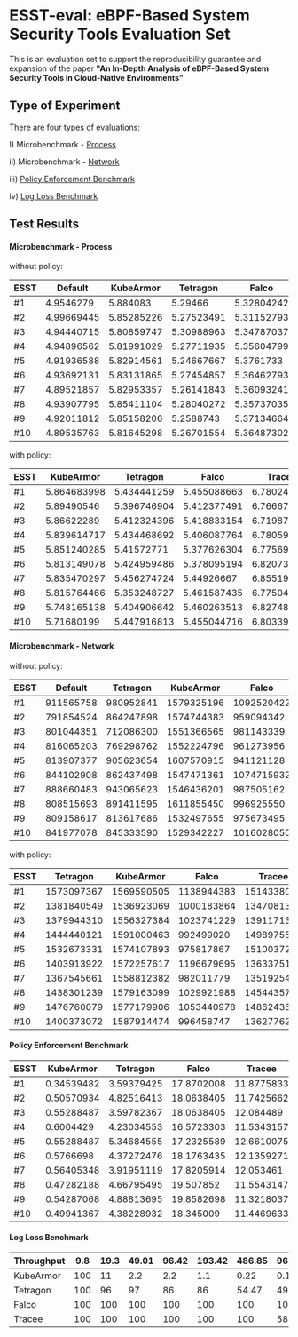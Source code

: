 # ESST-eval: eBPF-Based System Security Tools Evaluation Set

This is an evaluation set to support the reproducibility guarantee and expansion of the paper **"An In-Depth Analysis of eBPF-Based System Security Tools in Cloud-Native Environments"**



## Type of Experiment

There are four types of evaluations:

I) Microbenchmark - [Process](https://github.com/gjwls/ESST-eval/blob/main/eval/micro_benchmark/process)

ii) Microbenchmark - [Network](https://github.com/gjwls/ESST-eval/blob/main/eval/micro_benchmark/udp)

iii) [Policy Enforcement Benchmark](https://github.com/gjwls/ESST-eval/blob/main/eval/enforcement_benchmark)

iv) [Log Loss Benchmark](https://github.com/gjwls/ESST-eval/blob/main/eval/log_loss_benchmark)



## Test Results

#### Microbenchmark - Process

without policy:

| ESST | Default    | KubeArmor  | Tetragon   | Falco      | Tracee     |
| ---- | ---------- | ---------- | ---------- | ---------- | ---------- |
| #1   | 4.9546279  | 5.884083   | 5.29466    | 5.32804242 | 5.45508866 |
| #2   | 4.99669445 | 5.85285226 | 5.27523491 | 5.31152793 | 5.41237749 |
| #3   | 4.94440715 | 5.80859747 | 5.30988963 | 5.34787037 | 5.41883315 |
| #4   | 4.94896562 | 5.81991029 | 5.27711935 | 5.35604799 | 5.40608776 |
| #5   | 4.91936588 | 5.82914561 | 5.24667667 | 5.3761733  | 5.3776263  |
| #6   | 4.93692131 | 5.83131865 | 5.27454857 | 5.36462793 | 5.37809519 |
| #7   | 4.89521857 | 5.82953357 | 5.26141843 | 5.36093241 | 5.44926667 |
| #8   | 4.93907795 | 5.85411104 | 5.28040272 | 5.35737035 | 5.46158744 |
| #9   | 4.92011812 | 5.85158206 | 5.2588743  | 5.37134664 | 5.46026351 |
| #10  | 4.89535763 | 5.81645298 | 5.26701554 | 5.36487302 | 5.45504472 |

with policy:

| ESST | KubeArmor   | Tetragon    | Falco       | Tracee      |
| ---- | ----------- | ----------- | ----------- | ----------- |
| #1   | 5.864683998 | 5.434441259 | 5.455088663 | 6.78024249  |
| #2   | 5.89490546  | 5.396746904 | 5.412377491 | 6.76667327  |
| #3   | 5.86622289  | 5.412324396 | 5.418833154 | 6.719877885 |
| #4   | 5.839614717 | 5.434468692 | 5.406087764 | 6.780599546 |
| #5   | 5.851240285 | 5.41572771  | 5.377626304 | 6.775699062 |
| #6   | 5.813149078 | 5.424959486 | 5.378095194 | 6.820738264 |
| #7   | 5.835470297 | 5.456274724 | 5.44926667  | 6.855191617 |
| #8   | 5.815764466 | 5.353248727 | 5.461587435 | 6.775040962 |
| #9   | 5.748165138 | 5.404906642 | 5.460263513 | 6.827484696 |
| #10  | 5.71680199  | 5.447916813 | 5.455044716 | 6.803393761 |

#### Microbenchmark - Network

without policy:

| ESST | Default   | Tetragon  | KubeArmor  | Falco      | Tracee    |
| ---- | --------- | --------- | ---------- | ---------- | --------- |
| #1   | 911565758 | 980952841 | 1579325196 | 1092520422 | 914031612 |
| #2   | 791854524 | 864247898 | 1574744383 | 959094342  | 802394873 |
| #3   | 801044351 | 712086300 | 1551366565 | 981143339  | 805227747 |
| #4   | 816065203 | 769298762 | 1552224796 | 961273956  | 809579426 |
| #5   | 813907377 | 905623654 | 1607570915 | 941121128  | 799572999 |
| #6   | 844102908 | 862437498 | 1547471361 | 1074715932 | 826175744 |
| #7   | 888660483 | 943065623 | 1546436201 | 987505162  | 884975693 |
| #8   | 808515693 | 891411595 | 1611855450 | 996925550  | 865109472 |
| #9   | 809158617 | 813617686 | 1532497655 | 975673495  | 898661617 |
| #10  | 841977078 | 845333590 | 1529342227 | 1016028050 | 844705609 |

with policy:

| ESST | Tetragon   | KubeArmor  | Falco      | Tracee     |
| ---- | ---------- | ---------- | ---------- | ---------- |
| #1   | 1573097367 | 1569590505 | 1138944383 | 1514338057 |
| #2   | 1381840549 | 1536923069 | 1000183864 | 1347081330 |
| #3   | 1379944310 | 1556327384 | 1023741229 | 1391171302 |
| #4   | 1444440121 | 1591000463 | 992499020  | 1498975537 |
| #5   | 1532673331 | 1574107893 | 975817867  | 1510037274 |
| #6   | 1403913922 | 1572257617 | 1196679695 | 1363375191 |
| #7   | 1367545661 | 1558812382 | 982011779  | 1351925439 |
| #8   | 1438301239 | 1579163099 | 1029921988 | 1454435721 |
| #9   | 1476760079 | 1577179906 | 1053440978 | 1486243649 |
| #10  | 1400373072 | 1587914474 | 996458747  | 1362776223 |

####  Policy Enforcement Benchmark

| ESST | KubeArmor  | Tetragon   | Falco      | Tracee     |
| ---- | ---------- | ---------- | ---------- | ---------- |
| #1   | 0.34539482 | 3.59379425 | 17.8702008 | 11.8775833 |
| #2   | 0.50570934 | 4.82516413 | 18.0638405 | 11.7425662 |
| #3   | 0.55288487 | 3.59782367 | 18.0638405 | 12.084489  |
| #4   | 0.6004429  | 4.23034553 | 16.5723303 | 11.5343157 |
| #5   | 0.55288487 | 5.34684555 | 17.2325589 | 12.6610075 |
| #6   | 0.5766698  | 4.37272476 | 18.1763435 | 12.1359271 |
| #7   | 0.56405348 | 3.91951119 | 17.8205914 | 12.053461  |
| #8   | 0.47282188 | 4.66795495 | 19.507852  | 11.5543147 |
| #9   | 0.54287068 | 4.88813695 | 19.8582698 | 11.3218037 |
| #10  | 0.49941367 | 4.38228932 | 18.345009  | 11.4469633 |

#### Log Loss Benchmark

| Throughput | 9.8  | 19.3 | 49.01 | 96.42 | 193.42 | 486.85 | 968.05 | 1874.41 | 2480.15 |
| ---------- | ---- | ---- | ----- | ----- | ------ | ------ | ------ | ------- | ------- |
| KubeArmor  | 100  | 11   | 2.2   | 2.2   | 1.1    | 0.22   | 0.11   | 0.02    | 0.02    |
| Tetragon   | 100  | 96   | 97    | 86    | 86     | 54.47  | 49.3   | 30.83   | 14.81   |
| Falco      | 100  | 100  | 100   | 100   | 100    | 100    | 100    | 100     | 83      |
| Tracee     | 100  | 100  | 100   | 100   | 100    | 100    | 58     | 48      | 10      |
